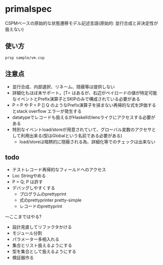 primalspec
============

CSPMベースの原始的な状態遷移モデル記述言語(原始的: 並行合成と非決定性が扱えない)


使い方
----------

```
prsp sample/vm.csp
```


注意点
----------

* 並行合成、内部選択、リネーム、隠蔽等は提供しない
* 詳細化もほぼ未サポート。[T= はあるが、右辺がペイロードの値が特定可能なイベントとPrefix演算子とSKIPのみで構成されている必要がある
* P = P や P = P [] Q のようなPrefix演算子を挟まない再帰的な式を評価するとstack overflow エラーが発生する
* datatypeでレコードも扱えるがHaskellのlensライクにアクセスする必要がある
* 特別なイベントload/storeが用意されていて、グローバル変数のアクセサとして利用出来る(型はGlobalという名前である必要がある)
    * load/storeは暗黙的に隠蔽される為、詳細化等でのチェックは出来ない

todo
-----------

* テストレコード再帰的なフィールドへのアクセス
* Loc Stringやめる
* P = Q; P は許す
* デバッグしやすくする
    * プログラムのprettyprint
    * 式のprettyprinter pretty-simple
    * レコードのprettyprint

〜ここまではやる?

* 設計見直してリファクタかける
* モジュール分割
* パラメーター多相入れる
* 集合とリスト扱えるようにする
* 型を集合として扱えるようにする
* 検証器作る

